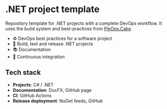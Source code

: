 # .NET project template

Repository template for .NET projects with a complete DevOps workflow. It uses
the build system and best-practices from
[PleOps.Cake](https://www.pleonex.dev/PleOps.Cake/).

- ♻️ DevOps best practices for a software project
- 🔧 Build, test and release .NET projects
- 📚 Documentation
- 🤖 Continuous integration

## Tech stack

- **Projects**: C# / .NET
- **Documentation**: DocFX, GitHub page
- **CI**: GitHub Actions
- **Release deployment**: NuGet feeds, GitHub
